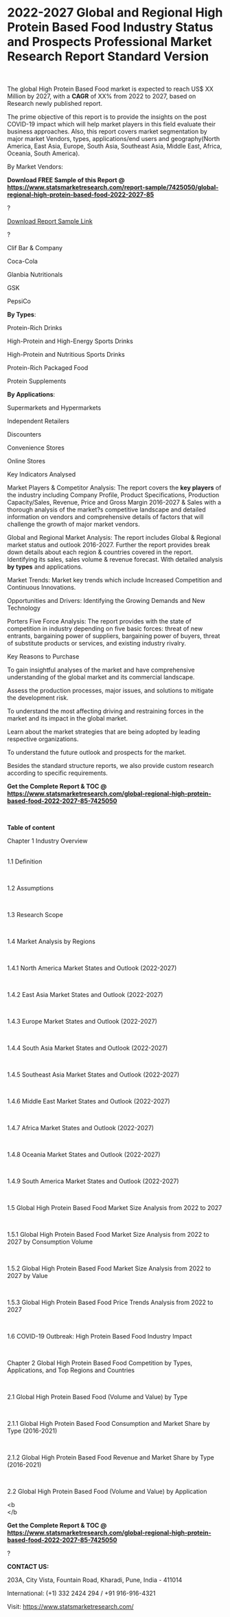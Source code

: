 <h1>2022-2027 Global and Regional High Protein Based Food Industry Status and Prospects Professional Market Research Report Standard Version</h1><br/><p>The global High Protein Based Food market is expected to reach US$ XX Million by 2027, with a <strong>CAGR</strong> of XX% from 2022 to 2027, based on Research newly published report.</p>
 
 
 
 <p>The prime objective of this report is to provide the insights on the post COVID-19 impact which will help market players in this field evaluate their business approaches. Also, this report covers market segmentation by major market Vendors, types, applications/end users and geography(North America, East Asia, Europe, South Asia, Southeast Asia, Middle East, Africa, Oceania, South America).</p>
 
 
 
 <p>By Market Vendors:</p>
 
 
 
 <div><b>Download FREE Sample of this Report @ <a href="https://www.statsmarketresearch.com/download-free-sample/7425050/global-regional-high-protein-based-food-2022-2027-85">https://www.statsmarketresearch.com/report-sample/7425050/global-regional-high-protein-based-food-2022-2027-85</a></b></div>
 
 
 
 <p>? </p>
 
 
 
 <p><a href="https://www.statsmarketresearch.com/download-free-sample/7425050/global-regional-high-protein-based-food-2022-2027-85">Download Report Sample Link</a></p>
 
 
 
 <p>? </p>
 
 
 
 <p>Clif Bar & Company</p>
 
 
 
 <p>Coca-Cola</p>
 
 
 
 <p>Glanbia Nutritionals</p>
 
 
 
 <p>GSK</p>
 
 
 
 <p>PepsiCo</p>
 
 
 
 <p><strong>By Types</strong>:</p>
 
 
 
 <p>Protein-Rich Drinks</p>
 
 
 
 <p>High-Protein and High-Energy Sports Drinks</p>
 
 
 
 <p>High-Protein and Nutritious Sports Drinks</p>
 
 
 
 <p>Protein-Rich Packaged Food</p>
 
 
 
 <p>Protein Supplements</p>
 
 
 
 <p><strong><strong>By Applications</strong></strong>:</p>
 
 
 
 <p>Supermarkets and Hypermarkets</p>
 
 
 
 <p>Independent Retailers</p>
 
 
 
 <p>Discounters</p>
 
 
 
 <p>Convenience Stores</p>
 
 
 
 <p>Online Stores</p>
 
 
 
 <p>Key Indicators Analysed</p>
 
 
 
 <p>Market Players & Competitor Analysis: The report covers the <strong>key players</strong> of the industry including Company Profile, Product Specifications, Production Capacity/Sales, Revenue, Price and Gross Margin 2016-2027 & Sales with a thorough analysis of the market?s competitive landscape and detailed information on vendors and comprehensive details of factors that will challenge the growth of major market vendors.</p>
 
 
 
 <p>Global and Regional Market Analysis: The report includes Global & Regional market status and outlook 2016-2027. Further the report provides break down details about each region & countries covered in the report. Identifying its sales, sales volume & revenue forecast. With detailed analysis <strong>by types</strong> and applications.</p>
 
 
 
 <p>Market Trends: Market key trends which include Increased Competition and Continuous Innovations.</p>
 
 
 
 <p>Opportunities and Drivers: Identifying the Growing Demands and New Technology</p>
 
 
 
 <p>Porters Five Force Analysis: The report provides with the state of competition in industry depending on five basic forces: threat of new entrants, bargaining power of suppliers, bargaining power of buyers, threat of substitute products or services, and existing industry rivalry.</p>
 
 
 
 <p>Key Reasons to Purchase</p>
 
 
 
 <p>To gain insightful analyses of the market and have comprehensive understanding of the global market and its commercial landscape.</p>
 
 
 
 <p>Assess the production processes, major issues, and solutions to mitigate the development risk.</p>
 
 
 
 <p>To understand the most affecting driving and restraining forces in the market and its impact in the global market.</p>
 
 
 
 <p>Learn about the market strategies that are being adopted by leading respective organizations.</p>
 
 
 
 <p>To understand the future outlook and prospects for the market.</p>
 
 
 
 <p>Besides the standard structure reports, we also provide custom research according to specific requirements.</p>
 
 
 
 <div><b>Get the Complete Report & TOC @ <a href="https://www.statsmarketresearch.com/global-regional-high-protein-based-food-2022-2027-85-7425050">https://www.statsmarketresearch.com/global-regional-high-protein-based-food-2022-2027-85-7425050</a></b></div>
 
 
 
 <p><br />
 
 <b>Table of content</b></p>
 
 
 
 <p>Chapter 1 Industry Overview<br />
 
 <br />
 
 1.1 Definition<br />
 
 <br />
 
 1.2 Assumptions<br />
 
 <br />
 
 1.3 Research Scope<br />
 
 <br />
 
 1.4 Market Analysis by Regions<br />
 
 <br />
 
 1.4.1 North America Market States and Outlook (2022-2027)<br />
 
 <br />
 
 1.4.2 East Asia Market States and Outlook (2022-2027)<br />
 
 <br />
 
 1.4.3 Europe Market States and Outlook (2022-2027)<br />
 
 <br />
 
 1.4.4 South Asia Market States and Outlook (2022-2027)<br />
 
 <br />
 
 1.4.5 Southeast Asia Market States and Outlook (2022-2027)<br />
 
 <br />
 
 1.4.6 Middle East Market States and Outlook (2022-2027)<br />
 
 <br />
 
 1.4.7 Africa Market States and Outlook (2022-2027)<br />
 
 <br />
 
 1.4.8 Oceania Market States and Outlook (2022-2027)<br />
 
 <br />
 
 1.4.9 South America Market States and Outlook (2022-2027)<br />
 
 <br />
 
 1.5 Global High Protein Based Food Market Size Analysis from 2022 to 2027<br />
 
 <br />
 
 1.5.1 Global High Protein Based Food Market Size Analysis from 2022 to 2027 by Consumption Volume<br />
 
 <br />
 
 1.5.2 Global High Protein Based Food Market Size Analysis from 2022 to 2027 by Value<br />
 
 <br />
 
 1.5.3 Global High Protein Based Food Price Trends Analysis from 2022 to 2027<br />
 
 <br />
 
 1.6 COVID-19 Outbreak: High Protein Based Food Industry Impact<br />
 
 <br />
 
 Chapter 2 Global High Protein Based Food Competition by Types, Applications, and Top Regions and Countries<br />
 
 <br />
 
 2.1 Global High Protein Based Food (Volume and Value) by Type<br />
 
 <br />
 
 2.1.1 Global High Protein Based Food Consumption and Market Share by Type (2016-2021)<br />
 
 <br />
 
 2.1.2 Global High Protein Based Food Revenue and Market Share by Type (2016-2021)<br />
 
 <br />
 
 2.2 Global High Protein Based Food (Volume and Value) by Application<br />
 
 <b<br></b<br></p>
 
 
 
 <div><b>Get the Complete Report & TOC @ <a href="https://www.statsmarketresearch.com/global-regional-high-protein-based-food-2022-2027-85-7425050">https://www.statsmarketresearch.com/global-regional-high-protein-based-food-2022-2027-85-7425050</a></b></div>
 
 
 
 <p>? </p>
 
 
 
 <p><b>CONTACT US:</b><br />
 
 203A, City Vista, Fountain Road, Kharadi, Pune, India - 411014<br />
 
 International: (+1) 332 2424 294 / +91 916-916-4321<br />
 
 Visit: <a href="https://www.statsmarketresearch.com/">https://www.statsmarketresearch.com/</a></p>